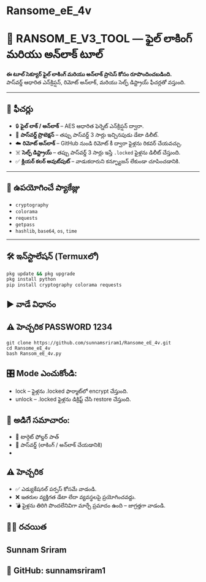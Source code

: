 # Ransome_eE_4v
# 🔐 RANSOM_E_V3_TOOL — ఫైల్ లాకింగ్ మరియు అన్‌లాక్ టూల్

**ఈ టూల్ సెక్యూర్ ఫైల్ లాకింగ్ మరియు అన్‌లాక్ ప్రాసెస్ కోసం రూపొందించబడింది.**  
పాస్‌వర్డ్ ఆధారిత ఎన్‌క్రిప్షన్, రిమోట్ అన్‌లాక్, మరియు సెల్ఫ్ డిస్ట్రాయ్ ఫీచర్లతో వస్తుంది.

---

## 🌟 ఫీచర్లు

- 🔒 **ఫైల్ లాక్ / అన్‌లాక్** – AES ఆధారిత ఫెర్నెట్ ఎన్‌క్రిప్షన్ ద్వారా.
- 🔐 **పాస్‌వర్డ్ ప్రొటెక్షన్** – తప్పు పాస్‌వర్డ్ 3 సార్లు ఇచ్చినపుడు డేటా డిలీట్.
- ☁️ **రిమోట్ అన్‌లాక్** – GitHub నుండి రిమోట్ కీ ద్వారా ఫైళ్లను రికవర్ చేయవచ్చు.
- ☠️ **సెల్ఫ్ డిస్ట్రాయ్** – తప్పు పాస్‌వర్డ్ 3 సార్లు ఇస్తే `.locked` ఫైళ్లను డిలీట్ చేస్తుంది.
- ✅ **క్లియర్ కలర్ అవుట్‌పుట్** – వాడుకదారుని కన్ఫ్యూజన్ లేకుండా చూపించడానికి.

---

## 🧰 ఉపయోగించే ప్యాకేజ్లు

- `cryptography`
- `colorama`
- `requests`
- `getpass`
- `hashlib`, `base64`, `os`, `time`

---

## 🛠️ ఇన్‌స్టాలేషన్ (Termuxలో)

```bash
pkg update && pkg upgrade
pkg install python
pip install cryptography colorama requests
```
## ▶️ వాడే విధానం
## ⚠️ హెచ్చరిక PASSWORD 1234
```
git clone https://github.com/sunnamsriram1/Ransome_eE_4v.git
cd Ransome_eE_4v
bash Ransom_eE_4v.py
```
## 🎛️ Mode ఎంచుకోండి:
- lock – ఫైళ్లను .locked ఫార్మాట్‌లో encrypt చేస్తుంది.
- unlock – .locked ఫైళ్లను డిక్రిప్ట్ చేసి restore చేస్తుంది.

## 📝 అడిగే సమాచారం:
- 📁 టార్గెట్ ఫోల్డర్ పాత్
- 🔑 పాస్‌వర్డ్ (లాకింగ్ / అన్‌లాక్ చేయడానికి)
- 
## ⚠️ హెచ్చరిక
- ✅ ఎడ్యుకేషనల్ పర్పస్ కోసమే వాడండి.
- ❌ ఇతరుల వ్యక్తిగత డేటా లేదా వ్యవస్థలపై ప్రయోగించవద్దు.
- 💣 ఫైళ్లను తిరిగి పొందలేనివిగా మార్చే ప్రమాదం ఉంది – జాగ్రత్తగా వాడండి.

## 👨‍💻 రచయిత
## Sunnam Sriram
## 🔗 GitHub: sunnamsriram1
